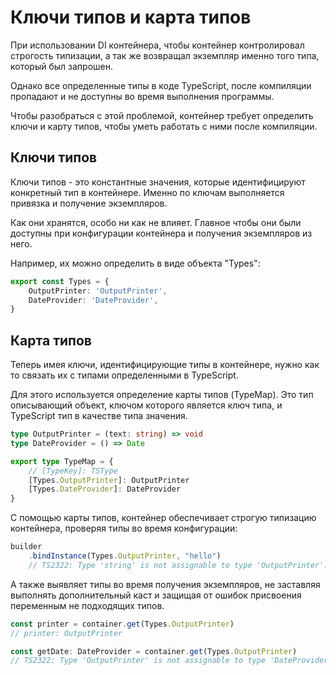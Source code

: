 # Ключи типов и карта типов
При использовании DI контейнера, чтобы контейнер контролировал строгость типизации,
а так же возвращал экземпляр именно того типа, который был запрошен.

Однако все определенные типы в коде TypeScript,
после компиляции пропадают и не доступны во время выполнения программы.

Чтобы разобраться с этой проблемой, контейнер требует определить
ключи и карту типов, чтобы уметь работать с ними после компиляции.

## Ключи типов
Ключи типов - это константные значения, которые идентифицируют конкретный тип в контейнере.
Именно по ключам выполняется привязка и получение экземпляров.

Как они хранятся, особо ни как не влияет.
Главное чтобы они были доступны при конфигурации контейнера и получения экземпляров из него.

Например, их можно определить в виде объекта "Types":
```ts
export const Types = {
    OutputPrinter: 'OutputPrinter',
    DateProvider: 'DateProvider',
}
```

## Карта типов
Теперь имея ключи, идентифицирующие типы в контейнере,
нужно как то связать их с типами определенными в TypeScript.

Для этого используется определение карты типов (TypeMap).
Это тип описывающий объект, ключом которого является ключ типа,
и TypeScript тип в качестве типа значения.

```ts
type OutputPrinter = (text: string) => void
type DateProvider = () => Date

export type TypeMap = {
    // [TypeKey]: TSType
    [Types.OutputPrinter]: OutputPrinter
    [Types.DateProvider]: DateProvider
}

```

С помощью карты типов, контейнер обеспечивает строгую типизацию
контейнера, проверяя типы во время конфигурации:

```ts
builder
    .bindInstance(Types.OutputPrinter, "hello")
    // TS2322: Type 'string' is not assignable to type 'OutputPrinter'.
```

А также выявляет типы во время получения экземпляров,
не заставляя выполнять дополнительный каст
и защищая от ошибок присвоения переменным не подходящих типов.
```ts
const printer = container.get(Types.OutputPrinter)
// printer: OutputPrinter

const getDate: DateProvider = container.get(Types.OutputPrinter)
// TS2322: Type 'OutputPrinter' is not assignable to type 'DateProvider'.
```